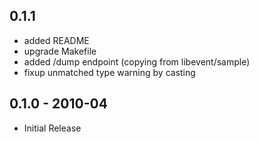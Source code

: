 ## 0.1.1

* added README
* upgrade Makefile
* added /dump endpoint (copying from libevent/sample)
* fixup unmatched type warning by casting 

## 0.1.0 - 2010-04

* Initial Release
